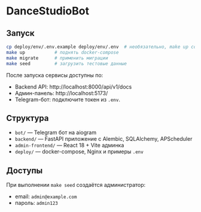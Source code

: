 # DanceStudioBot

## Запуск

```bash
cp deploy/env/.env.example deploy/env/.env  # необязательно, make up создаст файл автоматически
make up           # поднять docker-compose
make migrate      # применить миграции
make seed         # загрузить тестовые данные
```

После запуска сервисы доступны по:
- Backend API: http://localhost:8000/api/v1/docs
- Админ-панель: http://localhost:5173/
- Telegram-бот: подключите токен из `.env`.

## Структура
- `bot/` — Telegram бот на aiogram
- `backend/` — FastAPI приложение с Alembic, SQLAlchemy, APScheduler
- `admin-frontend/` — React 18 + Vite админка
- `deploy/` — docker-compose, Nginx и примеры `.env`

## Доступы
При выполнении `make seed` создаётся администратор:
- email: `admin@example.com`
- пароль: `admin123`
